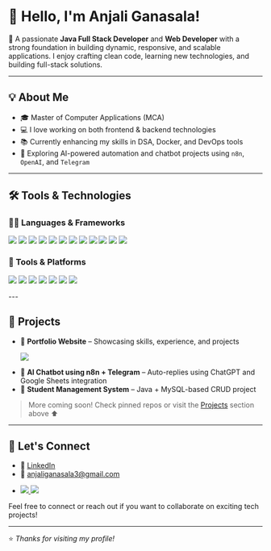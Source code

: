 # 👋 Hello, I'm Anjali Ganasala!

🎯 A passionate **Java Full Stack Developer** and **Web Developer** with a strong foundation in building dynamic, responsive, and scalable applications. I enjoy crafting clean code, learning new technologies, and building full-stack solutions.

---

## 💡 About Me

- 🎓 Master of Computer Applications (MCA)
- 💻 I love working on both frontend & backend technologies
- 📚 Currently enhancing my skills in DSA, Docker, and DevOps tools
- 🌱 Exploring AI-powered automation and chatbot projects using `n8n`, `OpenAI`, and `Telegram`

---

## 🛠️ Tools & Technologies

### 👨‍💻 Languages & Frameworks
<p align="left">
  <img src="https://img.shields.io/badge/HTML5-E34F26?style=for-the-badge&logo=html5&logoColor=white"/>
  <img src="https://img.shields.io/badge/CSS3-1572B6?style=for-the-badge&logo=css3&logoColor=white"/>
  <img src="https://img.shields.io/badge/JavaScript-F7DF1E?style=for-the-badge&logo=javascript&logoColor=black"/>
  <img src="https://img.shields.io/badge/React-61DAFB?style=for-the-badge&logo=react&logoColor=black"/>
  <img src="https://img.shields.io/badge/Bootstrap-7952B3?style=for-the-badge&logo=bootstrap&logoColor=white"/>
  <img src="https://img.shields.io/badge/Java-007396?style=for-the-badge&logo=java&logoColor=white"/>
  <img src="https://img.shields.io/badge/SQL-003B57?style=for-the-badge&logo=mysql&logoColor=white"/>
  <img src="https://img.shields.io/badge/Spring-6DB33F?style=for-the-badge&logo=spring&logoColor=white"/>
  <img src="https://img.shields.io/badge/SpringBoot-6DB33F?style=for-the-badge&logo=springboot&logoColor=white"/>
  <img src="https://img.shields.io/badge/SpringAI-00BFA6?style=for-the-badge&logo=spring&logoColor=white"/>
  <img src="https://img.shields.io/badge/Microservices-FF6F00?style=for-the-badge&logo=docker&logoColor=white"/>
  <img src="https://img.shields.io/badge/Hibernate-59666C?style=for-the-badge&logo=hibernate&logoColor=white"/>
</p>

### 🔧 Tools & Platforms
<p>
 <img src="https://img.shields.io/badge/Git-F05032?style=for-the-badge&logo=git&logoColor=white">
  <img src="https://img.shields.io/badge/GitHub-181717?style=for-the-badge&logo=github&logoColor=white"/>
  <img src="https://img.shields.io/badge/VS_Code-007ACC?style=for-the-badge&logo=visualstudiocode&logoColor=white"/>
  <img src="https://img.shields.io/badge/Eclipse-2C2255?style=for-the-badge&logo=eclipseide&logoColor=white"/>
  <img src="https://img.shields.io/badge/Docker-2496ED?style=for-the-badge&logo=docker&logoColor=white"/>
  <img src="https://img.shields.io/badge/n8n-FE6830?style=for-the-badge&logo=n8n&logoColor=white"/>
  <img src="https://img.shields.io/badge/Linux-FCC624?style=for-the-badge&logo=linux&logoColor=black"/>
</p>
---

## 📁 Projects

- 🔹 **Portfolio Website** – Showcasing skills, experience, and projects <p align="left">
  <a href="https://your-portfolio-link.com" target="_blank">
    <img src="https://img.shields.io/badge/Portfolio-FF69B4?style=for-the-badge&logo=internetexplorer&logoColor=white"/>
  </a>
</p>


- 🔹 **AI Chatbot using n8n + Telegram** – Auto-replies using ChatGPT and Google Sheets integration
- 🔹 **Student Management System** – Java + MySQL-based CRUD project

> More coming soon! Check pinned repos or visit the [Projects](#) section above ⬆️

---

## 🤝 Let's Connect

- 🔗 [LinkedIn](https://www.linkedin.com/in/anjaliganasala19/)  
- 📧 anjaliganasala3@gmail.com
- <p align="left">
  <a href="https://www.linkedin.com/in/anjaliganasala19/" target="_blank">
    <img src="https://img.shields.io/badge/LinkedIn-0077B5?style=for-the-badge&logo=linkedin&logoColor=white"/>
  </a>
  <a href="mailto:anjaliganasala3@gmail.com">
    <img src="https://img.shields.io/badge/Gmail-D14836?style=for-the-badge&logo=gmail&logoColor=white"/>
  </a>
</p>

Feel free to connect or reach out if you want to collaborate on exciting tech projects!

---

⭐️ *Thanks for visiting my profile!*
